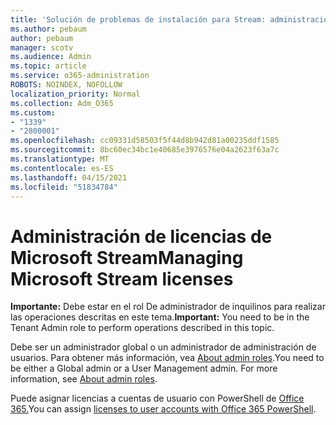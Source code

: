 ```yaml
---
title: 'Solución de problemas de instalación para Stream: administración de licencias de secuencias'
ms.author: pebaum
author: pebaum
manager: scotv
ms.audience: Admin
ms.topic: article
ms.service: o365-administration
ROBOTS: NOINDEX, NOFOLLOW
localization_priority: Normal
ms.collection: Adm_O365
ms.custom:
- "1339"
- "2800001"
ms.openlocfilehash: cc09331d58503f5f44d8b942d81a00235ddf1585
ms.sourcegitcommit: 8bc60ec34bc1e40685e3976576e04a2623f63a7c
ms.translationtype: MT
ms.contentlocale: es-ES
ms.lasthandoff: 04/15/2021
ms.locfileid: "51834784"
---
```

# <a name="managing-microsoft-stream-licenses"></a><span data-ttu-id="489bc-102">Administración de licencias de Microsoft Stream</span><span class="sxs-lookup"><span data-stu-id="489bc-102">Managing Microsoft Stream licenses</span></span>

<span data-ttu-id="489bc-103">**Importante:** Debe estar en el rol De administrador de inquilinos para realizar las operaciones descritas en este tema.</span><span class="sxs-lookup"><span data-stu-id="489bc-103">**Important:** You need to be in the Tenant Admin role to perform operations described in this topic.</span></span>

<span data-ttu-id="489bc-104">Debe ser un administrador global o un administrador de administración de usuarios. Para obtener más información, vea [About admin roles](https://docs.microsoft.com/microsoft-365/admin/add-users/about-admin-roles).</span><span class="sxs-lookup"><span data-stu-id="489bc-104">You need to be either a Global admin or a User Management admin. For more information, see [About admin roles](https://docs.microsoft.com/microsoft-365/admin/add-users/about-admin-roles).</span></span>

<span data-ttu-id="489bc-105">Puede asignar licencias a cuentas de usuario con PowerShell de [Office 365.](https://go.microsoft.com/fwlink/p/?linkid=850410)</span><span class="sxs-lookup"><span data-stu-id="489bc-105">You can assign [licenses to user accounts with Office 365 PowerShell](https://go.microsoft.com/fwlink/p/?linkid=850410).</span></span>
